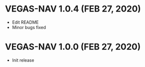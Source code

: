 # VEGAS-NAV 1.0.4 (FEB 27, 2020)
* Edit README
* Minor bugs fixed 

# VEGAS-NAV 1.0.0 (FEB 27, 2020)
* Init release
